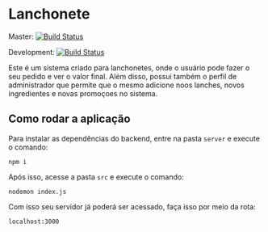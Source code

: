 # Lanchonete
Master: [![Build Status](https://travis-ci.org/almeidadelucas/lanchonete.svg?branch=master)](https://travis-ci.org/almeidadelucas/lanchonete)

Development: [![Build Status](https://travis-ci.org/almeidadelucas/lanchonete.svg?branch=development)](https://travis-ci.org/almeidadelucas/lanchonete)

Este é um sistema criado para lanchonetes, onde o usuário pode fazer o seu pedido e ver o valor final. Além disso, possui também o perfil de administrador que permite que o mesmo adicione noos lanches, novos ingredientes e novas promoçoes no sistema.

## Como rodar a aplicação
Para instalar as dependências do backend, entre na pasta `server` e execute o comando:
```
npm i
```
Após isso, acesse a pasta `src` e execute o comando:
```
nodemon index.js
```
Com isso seu servidor já poderá ser acessado, faça isso por meio da rota:
```
localhost:3000
```

